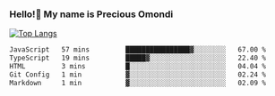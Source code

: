 ### Hello!👋 My name is Precious Omondi 

[![Top Langs](https://github-readme-stats.vercel.app/api/top-langs/?username=Presho99&langs_count=8&theme=dark)](https://github.com/Presho99/github-readme-stats)



<!--START_SECTION:waka-->

```txt
JavaScript   57 mins         ████████████████▓░░░░░░░░   67.00 %
TypeScript   19 mins         █████▓░░░░░░░░░░░░░░░░░░░   22.40 %
HTML         3 mins          █░░░░░░░░░░░░░░░░░░░░░░░░   04.04 %
Git Config   1 min           ▓░░░░░░░░░░░░░░░░░░░░░░░░   02.24 %
Markdown     1 min           ▓░░░░░░░░░░░░░░░░░░░░░░░░   02.09 %
```

<!--END_SECTION:waka-->

